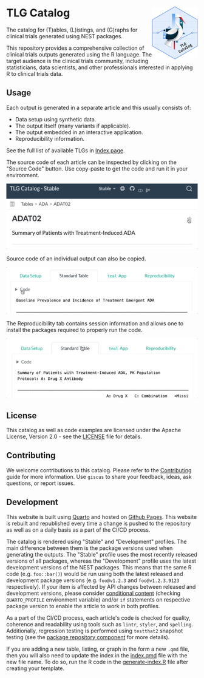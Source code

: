 # TLG Catalog <a href='https://insightsengineering.github.io/tlg-catalog/'><img src="assets/img/logo.png" align="right" height="139" style="max-width: 100%; max-height: 139px;"/></a>

The catalog for (T)ables, (L)istings, and (G)raphs for clinical trials generated using NEST packages.

This repository provides a comprehensive collection of clinical trials outputs generated using the R language.
The target audience is the clinical trials community, including statisticians, data scientists, and other professionals interested in applying R to clinical trials data.

## Usage

Each output is generated in a separate article and this usually consists of:

* Data setup using synthetic data.
* The output itself (many variants if applicable).
* The output embedded in an interactive application.
* Reproducibility information.

See the full list of available TLGs in [Index page](tlg-index.qmd).

The source code of each article can be inspected by clicking on the "Source Code" button. Use copy-paste to get the code and run it in your environment.

![artice code copy](assets/img/article-code-copy.gif)

Source code of an individual output can also be copied.

![chunk code copy](assets/img/chunk-code-copy.gif)

The Reproducibility tab contains session information and allows one to install the packages required to properly run the code.

![download lockfile](assets/img/article-lock-download.gif)

## License

This catalog as well as code examples are licensed under the Apache License, Version 2.0 - see the [LICENSE](LICENSE) file for details.

## Contributing

We welcome contributions to this catalog. Please refer to the [Contributing](CONTRIBUTING.md) guide for more information.
Use `giscus` to share your feedback, ideas, ask questions, or report issues.

## Development

This website is built using [Quarto](https://quarto.org/) and hosted on [Github Pages](https://pages.github.com/). This website is rebuilt and republished every time a change is pushed to the repository as well as on a daily basis as a part of the CI/CD process.

The catalog is rendered using "Stable" and "Development" profiles.
The main difference between them is the package versions used when generating the outputs.
The "Stable" profile uses the most recently released versions of all packages, whereas the "Development" profile uses the latest development versions of the NEST packages.
This means that the same R code (e.g. `foo::bar()`) would be run using both the latest released and development package versions (e.g. `foo@v1.2.3` and `foo@v1.2.3.9123` respectively).
If your item is affected by API changes between released and development versions, please consider [conditional content](https://quarto.org/docs/authoring/conditional.html) (checking `QUARTO_PROFILE` environment variable) and/or `if` statements on respective package version to enable the article to work in both profiles.

As a part of the CI/CD process, each article's code is checked for quality, coherence and readability using tools such as `lintr`, `styler`, and `spelling`.
Additionally, regression testing is performed using `testthat2` snapshot testing (see the [package repository component](https://github.com/insightsengineering/tlg-catalog/tree/main/package) for more details).

If you are adding a new table, listing, or graph in the form a new `.qmd` file, then you will also need to update the index in the [index.qmd](index.qmd) file with the new file name. To do so, run the R code in the [generate-index.R](generate-index.R) file after creating your template.
